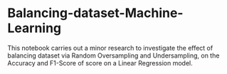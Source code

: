 # Balancing-dataset-Machine-Learning
This notebook carries out a minor research to investigate the effect of balancing dataset via Random Oversampling and Undersampling, on the Accuracy and F1-Score of score on a Linear Regression model.
